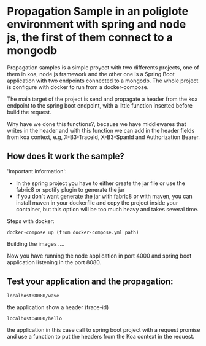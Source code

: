 # Propagation Sample in an poliglote environment with spring and node js, the first of them connect to a mongodb

Propagation samples is a simple proyect with two differents projects, one of them in koa, node js framework and the other one is a Spring Boot application with two endpoints connected to a mongodb. The whole project is configure with docker to run from 
a docker-compose.

The main target of the project is send and propagate a header from the koa endpoint to the spring boot endpoint, with a little function inserted before build the request. 

Why have we done this functions?, because we have middlewares that writes in the header and with this function 
we can add in the header fields from koa context, e.g, X-B3-TraceId, X-B3-SpanId and Authorization Bearer. 


## How does it work the sample?

'Important information':
 * In the spring project you have to either create the jar file or use the fabric8 or spotify plugin to generate the jar
 * If you don't want generate the jar with fabric8 or with maven, you can install maven in your dockerfile and copy the project
 inside your container, but this option will be too much heavy and takes several time.

Steps with docker:
```
docker-compose up (from docker-compose.yml path)

```
Building the images ....


Now you have running the node application in port 4000 and spring boot application listening in the port 8080. 

## Test your application and the propagation:

```
localhost:8080/wave

```
the application show a header (trace-id)

```
localhost:4000/hello
```
the application in this case call to spring boot project with a request promise and use a function to put the headers from the Koa context in the request. 


